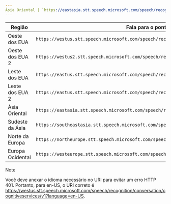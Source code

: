 ```yaml
---
Ásia Oriental | `https://eastasia.stt.speech.microsoft.com/speech/recognition/conversation/cognitiveservices/v1` author: wolfma61 ms.service: cognitive-services ms.topic: include ms.date: 07/05/2018 ms.author: wolfma
---
```


Região| Fala para o ponto final do texto
-|-
Oeste dos EUA| `https://westus.stt.speech.microsoft.com/speech/recognition/conversation/cognitiveservices/v1`
Oeste dos EUA 2| `https://westus2.stt.speech.microsoft.com/speech/recognition/conversation/cognitiveservices/v1`
Leste dos EUA| `https://eastus.stt.speech.microsoft.com/speech/recognition/conversation/cognitiveservices/v1`
Leste dos EUA 2| `https://eastus.stt.speech.microsoft.com/speech/recognition/conversation/cognitiveservices/v1`
Ásia Oriental| `https://eastasia.stt.speech.microsoft.com/speech/recognition/conversation/cognitiveservices/v1`
Sudeste da Ásia| `https://southeastasia.stt.speech.microsoft.com/speech/recognition/conversation/cognitiveservices/v1`
Norte da Europa| `https://northeurope.stt.speech.microsoft.com/speech/recognition/conversation/cognitiveservices/v1`
Europa Ocidental| `https://westeurope.stt.speech.microsoft.com/speech/recognition/conversation/cognitiveservices/v1`


> [!NOTE]
> Você deve anexar o idioma necessário no URI para evitar um erro HTTP 401. Portanto, para en-US, o URI correto é https://westus.stt.speech.microsoft.com/speech/recognition/conversation/cognitiveservices/v1?language=en-US.

